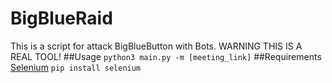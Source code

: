 # BigBlueRaid
This is a script for attack BigBlueButton with Bots. WARNING THIS IS A REAL TOOL!
##Usage
``python3 main.py -m [meeting_link]``
##Requirements
[Selenium](https://www.selenium.dev) `pip install selenium`
